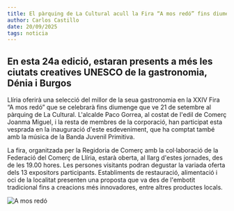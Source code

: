 ```yaml
---
title: El pàrquing de La Cultural acull la Fira “A mos redó” fins diumenge que ve
author: Carlos Castillo
date: 20/09/2025
tags: noticia
---
```


## En esta 24a edició, estaran presents a més les ciutats creatives UNESCO de la gastronomia, Dénia i Burgos

Llíria oferirà una selecció del millor de la seua gastronomia en la XXIV Fira “A mos redó” que se celebrarà fins diumenge que ve 21 de setembre al pàrquing de La Cultural. L'alcalde Paco Gorrea, al costat de l'edil de Comerç Joanma Miguel, i la resta de membres de la corporació, han participat esta vesprada en la inauguració d'este esdeveniment, que ha comptat també amb la música de la Banda Juvenil Primitiva.

La fira, organitzada per la Regidoria de Comerç amb la col·laboració de la Federació del Comerç de Llíria, estarà oberta, al llarg d'estes jornades, des de les 19.00 hores. Les persones visitants podran degustar la variada oferta dels 13 expositors participants. Establiments de restauració, alimentació i oci de la localitat presenten una proposta que va des de l'embotit tradicional fins a creacions més innovadores, entre altres productes locals.

![ A mos redó ](/assets/continguts/recursos/20250920-inauguracióamosredó.jpg "A mos redó")

